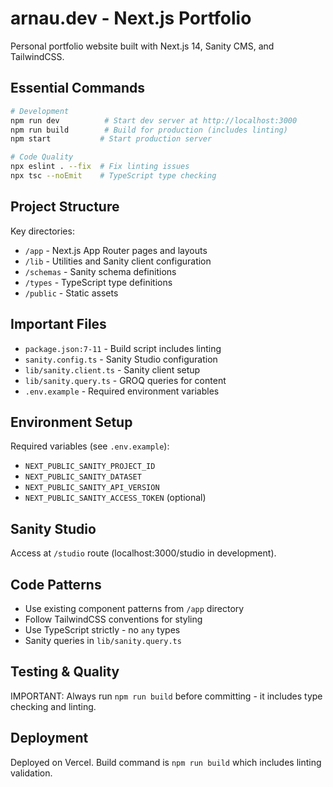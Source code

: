 # arnau.dev - Next.js Portfolio

Personal portfolio website built with Next.js 14, Sanity CMS, and TailwindCSS.

## Essential Commands

```bash
# Development
npm run dev          # Start dev server at http://localhost:3000
npm run build        # Build for production (includes linting)
npm start           # Start production server

# Code Quality
npx eslint . --fix  # Fix linting issues
npx tsc --noEmit    # TypeScript type checking
```

## Project Structure

Key directories:
- `/app` - Next.js App Router pages and layouts
- `/lib` - Utilities and Sanity client configuration
- `/schemas` - Sanity schema definitions
- `/types` - TypeScript type definitions
- `/public` - Static assets

## Important Files

- `package.json:7-11` - Build script includes linting
- `sanity.config.ts` - Sanity Studio configuration
- `lib/sanity.client.ts` - Sanity client setup
- `lib/sanity.query.ts` - GROQ queries for content
- `.env.example` - Required environment variables

## Environment Setup

Required variables (see `.env.example`):
- `NEXT_PUBLIC_SANITY_PROJECT_ID`
- `NEXT_PUBLIC_SANITY_DATASET`
- `NEXT_PUBLIC_SANITY_API_VERSION`
- `NEXT_PUBLIC_SANITY_ACCESS_TOKEN` (optional)

## Sanity Studio

Access at `/studio` route (localhost:3000/studio in development).

## Code Patterns

- Use existing component patterns from `/app` directory
- Follow TailwindCSS conventions for styling
- Use TypeScript strictly - no `any` types
- Sanity queries in `lib/sanity.query.ts`

## Testing & Quality

IMPORTANT: Always run `npm run build` before committing - it includes type checking and linting.

## Deployment

Deployed on Vercel. Build command is `npm run build` which includes linting validation.